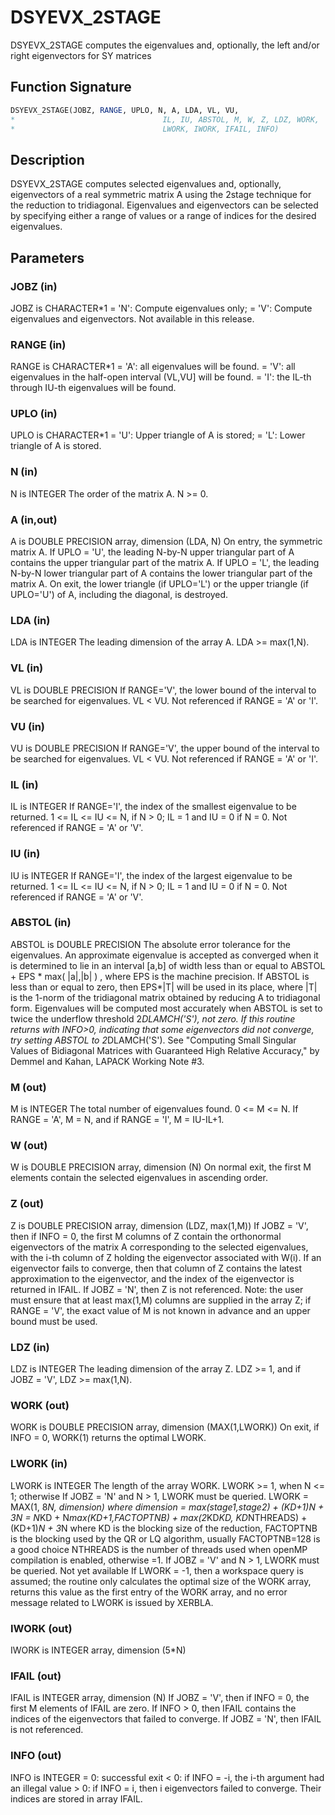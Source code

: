 # DSYEVX_2STAGE

DSYEVX_2STAGE computes the eigenvalues and, optionally, the left and/or right eigenvectors for SY matrices

## Function Signature

```fortran
DSYEVX_2STAGE(JOBZ, RANGE, UPLO, N, A, LDA, VL, VU,
*                                 IL, IU, ABSTOL, M, W, Z, LDZ, WORK,
*                                 LWORK, IWORK, IFAIL, INFO)
```

## Description


 DSYEVX_2STAGE computes selected eigenvalues and, optionally, eigenvectors
 of a real symmetric matrix A using the 2stage technique for
 the reduction to tridiagonal.  Eigenvalues and eigenvectors can be
 selected by specifying either a range of values or a range of indices
 for the desired eigenvalues.

## Parameters

### JOBZ (in)

JOBZ is CHARACTER*1 = 'N': Compute eigenvalues only; = 'V': Compute eigenvalues and eigenvectors. Not available in this release.

### RANGE (in)

RANGE is CHARACTER*1 = 'A': all eigenvalues will be found. = 'V': all eigenvalues in the half-open interval (VL,VU] will be found. = 'I': the IL-th through IU-th eigenvalues will be found.

### UPLO (in)

UPLO is CHARACTER*1 = 'U': Upper triangle of A is stored; = 'L': Lower triangle of A is stored.

### N (in)

N is INTEGER The order of the matrix A. N >= 0.

### A (in,out)

A is DOUBLE PRECISION array, dimension (LDA, N) On entry, the symmetric matrix A. If UPLO = 'U', the leading N-by-N upper triangular part of A contains the upper triangular part of the matrix A. If UPLO = 'L', the leading N-by-N lower triangular part of A contains the lower triangular part of the matrix A. On exit, the lower triangle (if UPLO='L') or the upper triangle (if UPLO='U') of A, including the diagonal, is destroyed.

### LDA (in)

LDA is INTEGER The leading dimension of the array A. LDA >= max(1,N).

### VL (in)

VL is DOUBLE PRECISION If RANGE='V', the lower bound of the interval to be searched for eigenvalues. VL < VU. Not referenced if RANGE = 'A' or 'I'.

### VU (in)

VU is DOUBLE PRECISION If RANGE='V', the upper bound of the interval to be searched for eigenvalues. VL < VU. Not referenced if RANGE = 'A' or 'I'.

### IL (in)

IL is INTEGER If RANGE='I', the index of the smallest eigenvalue to be returned. 1 <= IL <= IU <= N, if N > 0; IL = 1 and IU = 0 if N = 0. Not referenced if RANGE = 'A' or 'V'.

### IU (in)

IU is INTEGER If RANGE='I', the index of the largest eigenvalue to be returned. 1 <= IL <= IU <= N, if N > 0; IL = 1 and IU = 0 if N = 0. Not referenced if RANGE = 'A' or 'V'.

### ABSTOL (in)

ABSTOL is DOUBLE PRECISION The absolute error tolerance for the eigenvalues. An approximate eigenvalue is accepted as converged when it is determined to lie in an interval [a,b] of width less than or equal to ABSTOL + EPS * max( |a|,|b| ) , where EPS is the machine precision. If ABSTOL is less than or equal to zero, then EPS*|T| will be used in its place, where |T| is the 1-norm of the tridiagonal matrix obtained by reducing A to tridiagonal form. Eigenvalues will be computed most accurately when ABSTOL is set to twice the underflow threshold 2*DLAMCH('S'), not zero. If this routine returns with INFO>0, indicating that some eigenvectors did not converge, try setting ABSTOL to 2*DLAMCH('S'). See "Computing Small Singular Values of Bidiagonal Matrices with Guaranteed High Relative Accuracy," by Demmel and Kahan, LAPACK Working Note #3.

### M (out)

M is INTEGER The total number of eigenvalues found. 0 <= M <= N. If RANGE = 'A', M = N, and if RANGE = 'I', M = IU-IL+1.

### W (out)

W is DOUBLE PRECISION array, dimension (N) On normal exit, the first M elements contain the selected eigenvalues in ascending order.

### Z (out)

Z is DOUBLE PRECISION array, dimension (LDZ, max(1,M)) If JOBZ = 'V', then if INFO = 0, the first M columns of Z contain the orthonormal eigenvectors of the matrix A corresponding to the selected eigenvalues, with the i-th column of Z holding the eigenvector associated with W(i). If an eigenvector fails to converge, then that column of Z contains the latest approximation to the eigenvector, and the index of the eigenvector is returned in IFAIL. If JOBZ = 'N', then Z is not referenced. Note: the user must ensure that at least max(1,M) columns are supplied in the array Z; if RANGE = 'V', the exact value of M is not known in advance and an upper bound must be used.

### LDZ (in)

LDZ is INTEGER The leading dimension of the array Z. LDZ >= 1, and if JOBZ = 'V', LDZ >= max(1,N).

### WORK (out)

WORK is DOUBLE PRECISION array, dimension (MAX(1,LWORK)) On exit, if INFO = 0, WORK(1) returns the optimal LWORK.

### LWORK (in)

LWORK is INTEGER The length of the array WORK. LWORK >= 1, when N <= 1; otherwise If JOBZ = 'N' and N > 1, LWORK must be queried. LWORK = MAX(1, 8*N, dimension) where dimension = max(stage1,stage2) + (KD+1)*N + 3*N = N*KD + N*max(KD+1,FACTOPTNB) + max(2*KD*KD, KD*NTHREADS) + (KD+1)*N + 3*N where KD is the blocking size of the reduction, FACTOPTNB is the blocking used by the QR or LQ algorithm, usually FACTOPTNB=128 is a good choice NTHREADS is the number of threads used when openMP compilation is enabled, otherwise =1. If JOBZ = 'V' and N > 1, LWORK must be queried. Not yet available If LWORK = -1, then a workspace query is assumed; the routine only calculates the optimal size of the WORK array, returns this value as the first entry of the WORK array, and no error message related to LWORK is issued by XERBLA.

### IWORK (out)

IWORK is INTEGER array, dimension (5*N)

### IFAIL (out)

IFAIL is INTEGER array, dimension (N) If JOBZ = 'V', then if INFO = 0, the first M elements of IFAIL are zero. If INFO > 0, then IFAIL contains the indices of the eigenvectors that failed to converge. If JOBZ = 'N', then IFAIL is not referenced.

### INFO (out)

INFO is INTEGER = 0: successful exit < 0: if INFO = -i, the i-th argument had an illegal value > 0: if INFO = i, then i eigenvectors failed to converge. Their indices are stored in array IFAIL.

